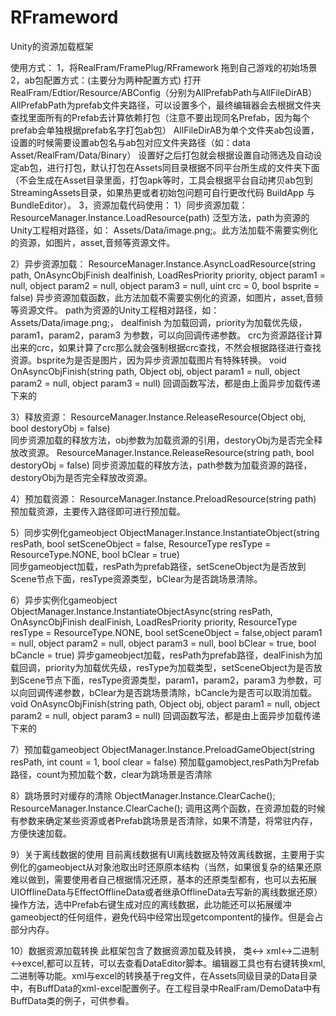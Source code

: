 # RFrameword
Unity的资源加载框架

使用方式：
1，将RealFram/FramePlug/RFramework 拖到自己游戏的初始场景
2，ab包配置方式：(主要分为两种配置方式)
   打开RealFram/Edtior/Resource/ABConfig（分别为AllPrefabPath与AllFileDirAB）
   AllPrefabPath为prefab文件夹路径，可以设置多个，最终编辑器会去根据文件夹查找里面所有的Prefab去计算依赖打包（注意不要出现同名Prefab，因为每个prefab会单独根据prefab名字打包ab包）
   AllFileDirAB为单个文件夹ab包设置，设置的时候需要设置ab包名与ab包对应文件夹路径（如：data  Asset/RealFram/Data/Binary）
   设置好之后打包就会根据设置自动筛选及自动设定ab包，进行打包，默认打包在Assets同目录根据不同平台所生成的文件夹下面（不会生成在Asset目录里面，打包apk等时，工具会根据平台自动拷贝ab包到StreamingAssets目录，如果热更或者初始包问题可自行更改代码 BuildApp  与   BundleEditor）。
3，资源加载代码使用：
  1）同步资源加载：
  ResourceManager.Instance.LoadResource<T>(path)  泛型方法，path为资源的Unity工程相对路径，如： Assets/Data/image.png;。此方法加载不需要实例化的资源，如图片，asset,音频等资源文件。
  
  2）异步资源加载：
  ResourceManager.Instance.AsyncLoadResource(string path, OnAsyncObjFinish dealfinish, LoadResPriority priority, object param1 = null, object param2 = null, object param3 = null, uint crc = 0, bool bsprite = false) 异步资源加载函数，此方法加载不需要实例化的资源，如图片，asset,音频等资源文件。 path为资源的Unity工程相对路径，如： Assets/Data/image.png;， dealfinish 为加载回调，priority为加载优先级，param1，param2，param3 为参数，可以向回调传递参数。 crc为资源路径计算出来的crc，如果计算了crc那么就会强制根据crc查找，不然会根据路径进行查找资源。bsprite为是否是图片，因为异步资源加载图片有特殊转换。
  void OnAsyncObjFinish(string path, Object obj, object param1 = null, object param2 = null, object param3 = null)
  回调函数写法，都是由上面异步加载传递下来的
  
  3）释放资源：
  ResourceManager.Instance.ReleaseResource(Object obj, bool destoryObj = false)  
  同步资源加载的释放方法，obj参数为加载资源的引用，destoryObj为是否完全释放改资源。
  ResourceManager.Instance.ReleaseResource(string path, bool destoryObj = false) 
  同步资源加载的释放方法，path参数为加载资源的路径，destoryObj为是否完全释放改资源。
  
  4）预加载资源：
  ResourceManager.Instance.PreloadResource(string path) 
  预加载资源，主要传入路径即可进行预加载。
  
  5）同步实例化gameobject
  ObjectManager.Instance.InstantiateObject(string resPath, bool setSceneObject = false, ResourceType resType = ResourceType.NONE, bool bClear = true)  
  同步gameobject加载，resPath为prefab路径，setSceneObject为是否放到Scene节点下面，resType资源类型，bClear为是否跳场景清除。
  
  6）异步实例化gameobject
  ObjectManager.Instance.InstantiateObjectAsync(string resPath, OnAsyncObjFinish dealFinish, LoadResPriority priority,
        ResourceType resType = ResourceType.NONE, bool setSceneObject = false,object param1 = null, 
        object param2 = null, object param3 = null, bool bClear = true, bool bCancle = true)
  异步gameobject加载，resPath为prefab路径，dealFinish为加载回调，priority为加载优先级，resType为加载类型，setSceneObject为是否放到Scene节点下面，resType资源类型，param1，param2，param3 为参数，可以向回调传递参数，bClear为是否跳场景清除，bCancle为是否可以取消加载。
  void OnAsyncObjFinish(string path, Object obj, object param1 = null, object param2 = null, object param3 = null)
  回调函数写法，都是由上面异步加载传递下来的
  
  7）预加载gameobject
  ObjectManager.Instance.PreloadGameObject(string resPath, int count = 1, bool clear = false)
  预加载gamobject,resPath为Prefab路径，count为预加载个数，clear为跳场景是否清除
  
  8）跳场景时对缓存的清除
  ObjectManager.Instance.ClearCache();
  ResourceManager.Instance.ClearCache();
  调用这两个函数，在资源加载的时候有参数来确定某些资源或者Prefab跳场景是否清除，如果不清楚，将常驻内存，方便快速加载。
  
  9）关于离线数据的使用
  目前离线数据有UI离线数据及特效离线数据，主要用于实例化的gameobject从对象池取出时还原原本结构（当然，如果很复杂的结果还原难以做到，需要使用者自己根据情况还原，基本的还原类型都有，也可以去拓展UIOfflineData与EffectOfflineData或者继承OfflineData去写新的离线数据还原）
  操作方法，选中Prefab右键生成对应的离线数据，此功能还可以拓展缓冲gameobject的任何组件，避免代码中经常出现getcompontent的操作。但是会占部分内存。
  
  10）数据资源加载转换
  此框架包含了数据资源加载及转换， 类<-> xml<->二进制<->excel,都可以互转，可以去查看DataEditor脚本。编辑器工具也有右键转换xml,二进制等功能。xml与excel的转换基于reg文件，在Assets同级目录的Data目录中，有BuffData的xml-excel配置例子。在工程目录中RealFram/DemoData中有BuffData类的例子，可供参看。
  
  
  
   
